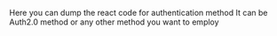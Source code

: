 Here you can dump the react code for authentication method
It can be Auth2.0 method or any other method you want to employ

